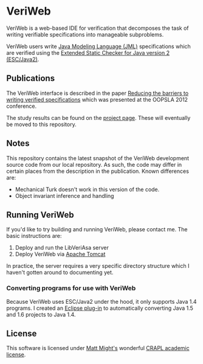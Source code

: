 VeriWeb
=======

VeriWeb is a web-based IDE for verification that decomposes the task
of writing verifiable specifications into manageable subproblems.

VeriWeb users write [Java Modeling Language
(JML)](http://www.eecs.ucf.edu/~leavens/JML//index.shtml)
specifications which are verified using the [Extended Static Checker
for Java version 2
(ESC/Java2)](http://kindsoftware.com/products/opensource/ESCJava2/).

## Publications

The VeriWeb interface is described in the paper [Reducing the barriers
to writing verified
specifications](http://homes.cs.washington.edu/~mernst/pubs/veriweb-oopsla2012-abstract.html)
which was presented at the OOPSLA 2012 conference.

The study results can be found on the [project
page](http://homes.cs.washington.edu/~tws/veriweb). These will
eventually be moved to this repository.

## Notes

This repository contains the latest snapshot of the VeriWeb
development source code from our local repository. As such, the code
may differ in certain places from the description in the
publication. Known differences are:

* Mechanical Turk doesn't work in this version of the code.
* Object invariant inference and handling 

## Running VeriWeb

If you'd like to try building and running VeriWeb, please contact
me. The basic instructions are:

 1. Deploy and run the LibVeriAsa server 
 2. Deploy VeriWeb via [Apache Tomcat](https://tomcat.apache.org/)

In practice, the server requires a very specific directory structure
which I haven't gotten around to documenting yet.

### Converting programs for use with VeriWeb

Because VeriWeb uses ESC/Java2 under the hood, it only supports Java
1.4 programs. I created an [Eclipse
plug-in](https://code.google.com/a/eclipselabs.org/p/java-downconvert/)
to automatically converting Java 1.5 and 1.6 projects to Java 1.4.

## License

This software is licensed under [Matt Might's](http://matt.might.net/)
wonderful [CRAPL academic
license](http://matt.might.net/articles/crapl/).



